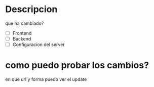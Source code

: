 # Descripcion 
que ha cambiado?

- [ ] Frontend
- [ ] Backend
- [ ] Configuracion del server

# como puedo probar los cambios?
en que url y forma puedo ver el update
